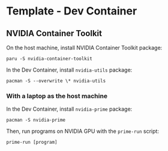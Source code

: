 # Template - Dev Container

## NVIDIA Container Toolkit

On the host machine, install NVIDIA Container Toolkit package:

```console
paru -S nvidia-container-toolkit
```

In the Dev Container, install `nvidia-utils` package:

```console
pacman -S --overwrite \* nvidia-utils
```

### With a laptop as the host machine

In the Dev Container, install `nvidia-prime` package:

```console
pacman -S nvidia-prime
```

Then, run programs on NVIDIA GPU with the `prime-run` script:
```console
prime-run [program]
```
